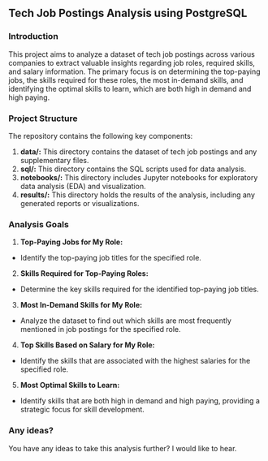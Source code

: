 ## Tech Job Postings Analysis using PostgreSQL

### Introduction

This project aims to analyze a dataset of tech job postings across various companies to extract valuable insights regarding job roles, required skills, and salary information. The primary focus is on determining the top-paying jobs, the skills required for these roles, the most in-demand skills, and identifying the optimal skills to learn, which are both high in demand and high paying.

### Project Structure

The repository contains the following key components:

1. **data/:** This directory contains the dataset of tech job postings and any supplementary files.
2. **sql/:** This directory contains the SQL scripts used for data analysis.
3. **notebooks/:** This directory includes Jupyter notebooks for exploratory data analysis (EDA) and visualization.
4. **results/:** This directory holds the results of the analysis, including any generated reports or visualizations.


### Analysis Goals

1. **Top-Paying Jobs for My Role:**
- Identify the top-paying job titles for the specified role.
2. **Skills Required for Top-Paying Roles:**
- Determine the key skills required for the identified top-paying job titles.
3. **Most In-Demand Skills for My Role:**
- Analyze the dataset to find out which skills are most frequently mentioned in job postings for the specified role.
4. **Top Skills Based on Salary for My Role:**
- Identify the skills that are associated with the highest salaries for the specified role.
5. **Most Optimal Skills to Learn:**
- Identify skills that are both high in demand and high paying, providing a strategic focus for skill development.



### Any ideas?
You have any ideas to take this analysis further? I would like to hear.
